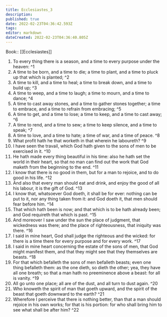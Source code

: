 ```yaml
---
title: Ecclesiastes_3
description: 
published: true
date: 2022-02-23T04:36:42.593Z
tags: 
editor: markdown
dateCreated: 2022-02-23T04:36:40.805Z
---
```


 Book:: [[Ecclesiastes]]
 1. To every thing there is a season, and a time to every purpose under the heaven: ^1
 2. A time to be born, and a time to die; a time to plant, and a time to pluck up that which is planted; ^2
 3. A time to kill, and a time to heal; a time to break down, and a time to build up; ^3
 4. A time to weep, and a time to laugh; a time to mourn, and a time to dance; ^4
 5. A time to cast away stones, and a time to gather stones together; a time to embrace, and a time to refrain from embracing; ^5
 6. A time to get, and a time to lose; a time to keep, and a time to cast away; ^6
 7. A time to rend, and a time to sew; a time to keep silence, and a time to speak; ^7
 8. A time to love, and a time to hate; a time of war, and a time of peace. ^8
 9. What profit hath he that worketh in that wherein he laboureth? ^9
 10. I have seen the travail, which God hath given to the sons of men to be exercised in it. ^10
 11. He hath made every thing beautiful in his time: also he hath set the world in their heart, so that no man can find out the work that God maketh from the beginning to the end. ^11
 12. I know that there is no good in them, but for a man to rejoice, and to do good in his life. ^12
 13. And also that every man should eat and drink, and enjoy the good of all his labour, it is the gift of God. ^13
 14. I know that, whatsoever God doeth, it shall be for ever: nothing can be put to it, nor any thing taken from it: and God doeth it, that men should fear before him. ^14
 15. That which hath been is now; and that which is to be hath already been; and God requireth that which is past. ^15
 16. And moreover I saw under the sun the place of judgment, that wickedness was there; and the place of righteousness, that iniquity was there. ^16
 17. I said in mine heart, God shall judge the righteous and the wicked: for there is a time there for every purpose and for every work. ^17
 18. I said in mine heart concerning the estate of the sons of men, that God might manifest them, and that they might see that they themselves are beasts. ^18
 19. For that which befalleth the sons of men befalleth beasts; even one thing befalleth them: as the one dieth, so dieth the other; yea, they have all one breath; so that a man hath no preeminence above a beast: for all is vanity. ^19
 20. All go unto one place; all are of the dust, and all turn to dust again. ^20
 21. Who knoweth the spirit of man that goeth upward, and the spirit of the beast that goeth downward to the earth? ^21
 22. Wherefore I perceive that there is nothing better, than that a man should rejoice in his own works; for that is his portion: for who shall bring him to see what shall be after him? ^22
